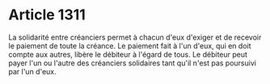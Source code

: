 # Article 1311

La solidarité entre créanciers permet à chacun d'eux d'exiger et de recevoir le paiement de toute la créance. Le paiement fait à l'un d'eux, qui en doit compte aux autres, libère le débiteur à l'égard de tous.  Le débiteur peut payer l'un ou l'autre des créanciers solidaires tant qu'il n'est pas poursuivi par l'un d'eux.
